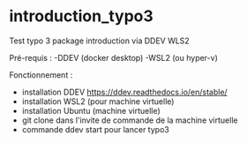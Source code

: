 # introduction_typo3
Test typo 3 package introduction via DDEV WLS2

Pré-requis : 
-DDEV (docker desktop)
-WSL2 (ou hyper-v)

Fonctionnement : 
- installation DDEV https://ddev.readthedocs.io/en/stable/
- installation WSL2 (pour machine virtuelle)
- installation Ubuntu (machine virtuelle)
- git clone dans l'invite de commande de la machine virtuelle
- commande ddev start pour lancer typo3

